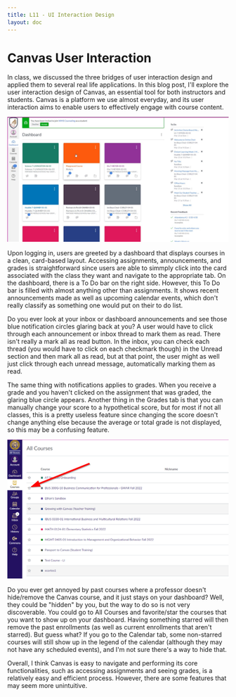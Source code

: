 ```yaml
---
title: L11 - UI Interaction Design
layout: doc
---
```


# Canvas User Interaction

In class, we discussed the three bridges of user interaction design and applied them to several real life applications. In this blog post, I'll explore the user interaction design of Canvas, an essential tool for both instructors and students. Canvas is a platform we use almost everyday, and its user interaction aims to enable users to effectively engage with course content.

![](blog_media\canvas_dashboard.jpg)

Upon logging in, users are greeted by a dashboard that displays courses in a clean, card-based layout. Accessing assignments, announcements, and grades is straightforward since users are able to simmply click into the card associated with the class they want and navigate to the appropriate tab. On the dashboard, there is a To Do bar on the right side. However, this To Do bar is filled with almost anything other than assignments. It shows recent announcements made as well as upcoming calendar events, which don't really classify as something one would put on their to do list. 

Do you ever look at your inbox or dashboard announcements and see those blue notification circles glaring back at you? A user would have to click through each announcement or inbox thread to mark them as read. There isn't really a mark all as read button. In the inbox, you can check each thread (you would have to click on each checkmark though) in the Unread section and then mark all as read, but at that point, the user might as well just click through each unread message, automatically marking them as read. 

The same thing with notifications applies to grades. When you receive a grade and you haven't clicked on the assignment that was graded, the glaring blue circle appears. Another thing in the Grades tab is that you can manually change your score to a hypothetical score, but for most if not all classes, this is a pretty useless feature since changing the score doesn't change anything else because the average or total grade is not displayed, so this may be a confusing feature.

![](blog_media\canvas_courses.png)

Do you ever get annoyed by past courses where a professor doesn't hide/remove the Canvas course, and it just stays on your dashboard? Well, they could be "hidden" by you, but the way to do so is not very discoverable. You could go to All Courses and favorite/star the courses that you want to show up on your dashboard. Having something starred will then remove the past enrollments (as well as current enrollments that aren't starred). But guess what? If you go to the Calendar tab, some non-starred courses will still show up in the legend of the calendar (although they may not have any scheduled events), and I'm not sure there's a way to hide that.

Overall, I think Canvas is easy to navigate and performing its core functionalities, such as accessing assignments and seeing grades, is a relatively easy and efficient process. However, there are some features that may seem more unintuitive.